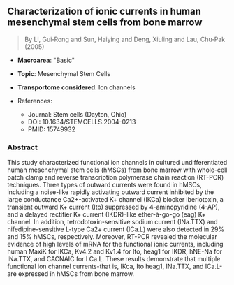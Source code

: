 ## Characterization of ionic currents in human mesenchymal stem cells from bone marrow

> By Li, Gui‐Rong and Sun, Haiying and Deng, Xiuling and Lau, Chu‐Pak (2005)

- **Macroarea**: "Basic"
- **Topic**: Mesenchymal Stem Cells
- **Transportome considered**: Ion channels

- References:
  - Journal: Stem cells (Dayton, Ohio)
  - DOI: 10.1634/STEMCELLS.2004-0213
  - PMID: 15749932

### Abstract

This study characterized functional ion channels in cultured undifferentiated human mesenchymal stem cells (hMSCs) from bone marrow with whole-cell patch clamp and reverse transcription polymerase chain reaction (RT-PCR) techniques. Three types of outward currents were found in hMSCs, including a noise-like rapidly activating outward current inhibited by the large conductance Ca2+-activated K+ channel (IKCa) blocker iberiotoxin, a transient outward K+ current (Ito) suppressed by 4-aminopyridine (4-AP), and a delayed rectifier K+ current (IKDR)-like ether-à-go-go (eag) K+ channel. In addition, tetrodotoxin-sensitive sodium current (INa.TTX) and nifedipine-sensitive L-type Ca2+ current (ICa.L) were also detected in 29% and 15% hMSCs, respectively. Moreover, RT-PCR revealed the molecular evidence of high levels of mRNA for the functional ionic currents, including human MaxiK for IKCa, Kv4.2 and Kv1.4 for Ito, heag1 for IKDR, hNE-Na for INa.TTX, and CACNAIC for I Ca.L. These results demonstrate that multiple functional ion channel currents-that is, IKca, Ito heag1, INa.TTX, and ICa.L-are expressed in hMSCs from bone marrow.
